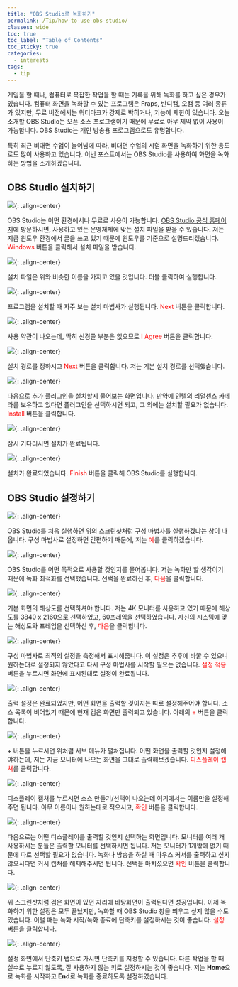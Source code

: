 ```yaml
---
title: "OBS Studio로 녹화하기"
permalink: /Tip/how-to-use-obs-studio/
classes: wide
toc: true
toc_label: "Table of Contents"
toc_sticky: true
categories:
  - interests
tags:
  - tip
---
```


게임을 할 때나, 컴퓨터로 복잡한 작업을 할 때는 기록을 위해 녹화를 하고 싶은 경우가 있습니다. 컴퓨터 화면을 녹화할 수 있는 프로그램은 Fraps, 반디캠, 오캠 등 여러 종류가 있지만, 무료 버전에서는 워터마크가 강제로 박히거나, 기능에 제한이 있습니다. 오늘 소개할 OBS Studio는 오픈 소스 프로그램이기 때문에 무료로 아무 제약 없이 사용이 가능합니다. OBS Studio는 개인 방송용 프로그램으로도 유명합니다.

특히 최근 비대면 수업이 늘어남에 따라, 비대면 수업의 시험 화면을 녹화하기 위한 용도로도 많이 사용하고 있습니다. 이번 포스트에서는 OBS Studio를 사용하여 화면을 녹화하는 방법을 소개하겠습니다.

## OBS Studio 설치하기

![](/images/Tip/003/01.png){: .align-center}

OBS Studio는 어떤 환경에서나 무료로 사용이 가능합니다. [OBS Studio 공식 홈페이지](https://obsproject.com/ko)에 방문하시면, 사용하고 있는 운영체제에 맞는 설치 파일을 받을 수 있습니다. 저는 지금 윈도우 환경에서 글을 쓰고 있기 때문에 윈도우를 기준으로 설명드리겠습니다. <span style="color:red">Windows</span> 버튼을 클릭해서 설치 파일을 받습니다.

![](/images/Tip/003/02.png){: .align-center}

설치 파일은 위와 비슷한 이름을 가지고 있을 것입니다. 더블 클릭하여 실행합니다.

![](/images/Tip/003/03.png){: .align-center}

프로그램을 설치할 때 자주 보는 설치 마법사가 실행됩니다. <span style="color:red">Next</span> 버튼을 클릭합니다.

![](/images/Tip/003/04.png){: .align-center}

사용 약관이 나오는데, 딱히 신경쓸 부분은 없으므로 <span style="color:red">I Agree</span> 버튼을 클릭합니다.

![](/images/Tip/003/05.png){: .align-center}

설치 경로를 정하시고 <span style="color:red">Next</span> 버튼을 클릭합니다. 저는 기본 설치 경로를 선택했습니다.

![](/images/Tip/003/06.png){: .align-center}

다음으로 추가 플러그인을 설치할지 물어보는 화면입니다. 만약에 인텔의 리얼센스 카메라를 보유하고 있다면 플러그인을 선택하시면 되고, 그 외에는 설치할 필요가 없습니다. <span style="color:red">Install</span> 버튼을 클릭합니다.

![](/images/Tip/003/07.png){: .align-center}

잠시 기다리시면 설치가 완료됩니다.

![](/images/Tip/003/08.png){: .align-center}

설치가 완료되었습니다. <span style="color:red">Finish</span> 버튼을 클릭해 OBS Studio를 실행합니다.

## OBS Studio 설정하기

![](/images/Tip/003/09.png){: .align-center}

OBS Studio를 처음 실행하면 위의 스크린샷처럼 구성 마법사를 실행하겠냐는 창이 나옵니다. 구성 마법사로 설정하면 간편하기 때문에, 저는 <span style="color:red">예</span>를 클릭하겠습니다.

![](/images/Tip/003/10.png){: .align-center}

OBS Studio를 어떤 목적으로 사용할 것인지를 물어봅니다. 저는 녹화만 할 생각이기 때문에 녹화 최적화를 선택했습니다. 선택을 완료하신 후, <span style="color:red">다음</span>을 클릭합니다.

![](/images/Tip/003/11.png){: .align-center}

기본 화면의 해상도를 선택하셔야 합니다. 저는 4K 모니터를 사용하고 있기 때문에 해상도를 3840 x 2160으로 선택하였고, 60프레임을 선택하였습니다. 자신의 시스템에 맞는 해상도와 프레임을 선택하신 후, <span style="color:red">다음</span>을 클릭합니다.

![](/images/Tip/003/12.png){: .align-center}

구성 마법사로 최적의 설정을 측정해서 표시해줍니다. 이 설정은 추후에 바꿀 수 있으니 원하는대로 설정되지 않았다고 다시 구성 마법사를 시작할 필요는 없습니다. <span style="color:red">설정 적용</span> 버튼을 누르시면 화면에 표시된대로 설정이 완료됩니다.

![](/images/Tip/003/13.png){: .align-center}

출력 설정은 완료되었지만, 어떤 화면을 출력할 것이지는 따로 설정해주어야 합니다. 소스 목록이 비어있기 때문에 현재 검은 화면만 출력되고 있습니다. 아래의 <span style="color:red">+</span> 버튼을 클릭합니다.

![](/images/Tip/003/14.png){: .align-center}

\+ 버튼을 누르시면 위처럼 서브 메뉴가 펼쳐집니다. 어떤 화면을 출력할 것인지 설정해야하는데, 저는 지금 모니터에 나오는 화면을 그대로 출력해보겠습니다. <span style="color:red">디스플레이 캡쳐</span>를 클릭합니다.

![](/images/Tip/003/15.png){: .align-center}

디스플레이 캡쳐를 누르시면 소스 만들기/선택이 나오는데 여기에서는 이름만을 설정해주면 됩니다. 아무 이름이나 원하는대로 적으시고, <span style="color:red">확인</span> 버튼을 클릭합니다.

![](/images/Tip/003/16.png){: .align-center}

다음으로는 어떤 디스플레이를 출력할 것인지 선택하는 화면입니다. 모니터를 여러 개 사용하시는 분들은 출력할 모니터를 선택하시면 됩니다. 저는 모니터가 1개밖에 없기 때문에 따로 선택할 필요가 없습니다. 녹화나 방송을 하실 때 마우스 커서를 출력하고 싶지 않으시다면 커서 캡쳐를 해제해주시면 됩니다. 선택을 마치셨으면 <span style="color:red">확인</span> 버튼을 클릭합니다.

![](/images/Tip/003/17.png){: .align-center}

위 스크린샷처럼 검은 화면이 있던 자리에 바탕화면이 출력된다면 성공입니다. 이제 녹화하기 위한 설정은 모두 끝났지만, 녹화할 때 OBS Studio 창을 띄우고 싶지 않을 수도 있습니다. 이럴 때는 녹화 시작/녹화 종료에 단축키를 설정하시는 것이 좋습니다. <span style="color:red">설정</span> 버튼을 클릭합니다.

![](/images/Tip/003/18.png){: .align-center}

설정 화면에서 단축키 탭으로 가시면 단축키를 지정할 수 있습니다. 다른 작업을 할 때 실수로 누르지 않도록, 잘 사용하지 않는 키로 설정하시는 것이 좋습니다. 저는 **Home**으로 녹화를 시작하고 **End**로 녹화를 종료하도록 설정하였습니다.